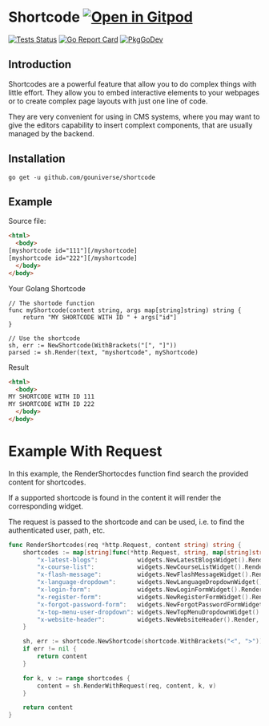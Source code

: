 # Shortcode <a href="https://gitpod.io/#https://github.com/gouniverse/shortcode" style="float:right:"><img src="https://gitpod.io/button/open-in-gitpod.svg" alt="Open in Gitpod" loading="lazy"></a>

[![Tests Status](https://github.com/gouniverse/shortcode/actions/workflows/tests.yml/badge.svg?branch=main)](https://github.com/gouniverse/shortcode/actions/workflows/tests.yml)
[![Go Report Card](https://goreportcard.com/badge/github.com/gouniverse/shortcode)](https://goreportcard.com/report/github.com/gouniverse/shortcode)
[![PkgGoDev](https://pkg.go.dev/badge/github.com/gouniverse/shortcode)](https://pkg.go.dev/github.com/gouniverse/shortcode)

## Introduction

Shortcodes are a powerful feature that allow you to do complex things with little effort. They allow you to embed interactive elements to your webpages or to create complex page layouts with just one line of code.

They are very convenient for using in CMS systems, where you may want to give the editors capability to insert complext components, that are usually managed by the backend.

## Installation
```
go get -u github.com/gouniverse/shortcode
```

## Example

Source file:

```html
<html>
  <body>
[myshortcode id="111"][/myshortcode]
[myshortcode id="222"][/myshortcode]
  </body>
</body>
```

Your Golang Shortcode

```golang
// The shortode function
func myShortcode(content string, args map[string]string) string {
	return "MY SHORTCODE WITH ID " + args["id"]
}

// Use the shortcode
sh, err := NewShortcode(WithBrackets("[", "]"))
parsed := sh.Render(text, "myshortcode", myShortcode)
```

Result

```html
<html>
  <body>
MY SHORTCODE WITH ID 111
MY SHORTCODE WITH ID 222
  </body>
</body>
```

# Example With Request

In this example, the RenderShortocdes function find search the provided content for shortcodes.

If a supported shortcode is found in the content it will render the corresponding widget.

The request is passed to the shortcode and can be used, i.e. to find the authenticated user, path, etc.

```go
func RenderShortcodes(req *http.Request, content string) string {
	shortcodes := map[string]func(*http.Request, string, map[string]string) string{
		"x-latest-blogs":           widgets.NewLatestBlogsWidget().Render,
		"x-course-list":            widgets.NewCourseListWidget().Render,
		"x-flash-message":          widgets.NewFlashMessageWidget().Render,
		"x-language-dropdown":      widgets.NewLanguageDropdownWidget().Render,
		"x-login-form":             widgets.NewLoginFormWidget().Render,
		"x-register-form":          widgets.NewRegisterFormWidget().Render,
		"x-forgot-password-form":   widgets.NewForgotPasswordFormWidget().Render,
		"x-top-menu-user-dropdown": widgets.NewTopMenuDropdownWidget().Render,
		"x-website-header":         widgets.NewWebsiteHeader().Render,
	}

	sh, err := shortcode.NewShortcode(shortcode.WithBrackets("<", ">"))
	if err != nil {
		return content
	}

	for k, v := range shortcodes {
		content = sh.RenderWithRequest(req, content, k, v)
	}

	return content
}
```
